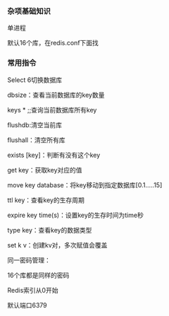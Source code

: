 ### 杂项基础知识

单进程

默认16个库，在redis.conf下面找



### 常用指令

Select 6切换数据库

dbsize：查看当前数据库的key数量

keys * ;;查询当前数据库所有key

flushdb:清空当前库

flushall：清空所有库

exists [key]：判断有没有这个key

get key：获取key对应的值

move key database：将key移动到指定数据库[0.1…..15]

ttl key：查看key的生存周期

expire key time(s)：设置key的生存时间为time秒

type key：查看key的数据类型

set k v：创建kv对，多次赋值会覆盖

同一密码管理：

16个库都是同样的密码

Redis索引从0开始

默认端口6379


